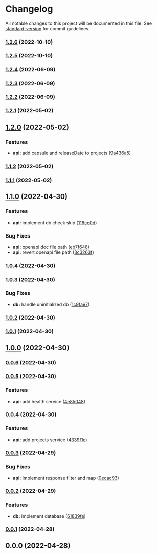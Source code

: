 # Changelog

All notable changes to this project will be documented in this file. See [standard-version](https://github.com/conventional-changelog/standard-version) for commit guidelines.

### [1.2.6](https://github.com/moonlitworks/api/compare/v1.2.5...v1.2.6) (2022-10-10)

### [1.2.5](https://github.com/moonlitworks/api/compare/v1.2.4...v1.2.5) (2022-10-10)

### [1.2.4](https://github.com/moonlitworks/api/compare/v1.2.3...v1.2.4) (2022-06-09)

### [1.2.3](https://github.com/moonlitworks/api/compare/v1.2.2...v1.2.3) (2022-06-09)

### [1.2.2](https://github.com/moonlitworks/api/compare/v1.2.1...v1.2.2) (2022-06-09)

### [1.2.1](https://github.com/moonlitworks/api/compare/v1.2.0...v1.2.1) (2022-05-02)

## [1.2.0](https://github.com/moonlitworks/api/compare/v1.1.2...v1.2.0) (2022-05-02)


### Features

* **api:** add capsule and releaseDate to projects ([9a436a5](https://github.com/moonlitworks/api/commit/9a436a51daf40a8c266ba2c698080011ddcd8e34))

### [1.1.2](https://github.com/moonlitworks/api/compare/v1.1.1...v1.1.2) (2022-05-02)

### [1.1.1](https://github.com/moonlitworks/api/compare/v1.1.0...v1.1.1) (2022-05-02)

## [1.1.0](https://github.com/moonlitworks/api/compare/v1.0.4...v1.1.0) (2022-04-30)


### Features

* **api:** implement db check skip ([116ce0d](https://github.com/moonlitworks/api/commit/116ce0d073cef5fb2a7f77687d8e9bb12d3b7f56))


### Bug Fixes

* **api:** openapi doc file path ([eb7f648](https://github.com/moonlitworks/api/commit/eb7f64894d39dc42a39d3f38ce711eda3837f293))
* **api:** revert openapi file path ([3c3263f](https://github.com/moonlitworks/api/commit/3c3263fe3f205c19e214d9e895f0ccc78e105f73))

### [1.0.4](https://github.com/moonlitworks/api/compare/v1.0.3...v1.0.4) (2022-04-30)

### [1.0.3](https://github.com/moonlitworks/api/compare/v1.0.2...v1.0.3) (2022-04-30)


### Bug Fixes

* **db:** handle uninitialized db ([1c9fae7](https://github.com/moonlitworks/api/commit/1c9fae7c1f7cac4f80c29fdfc05b2be4da306531))

### [1.0.2](https://github.com/moonlitworks/api/compare/v1.0.1...v1.0.2) (2022-04-30)

### [1.0.1](https://github.com/moonlitworks/api/compare/v1.0.0...v1.0.1) (2022-04-30)

## [1.0.0](https://github.com/moonlitworks/api/compare/v0.0.6...v1.0.0) (2022-04-30)

### [0.0.6](https://github.com/moonlitworks/api/compare/v0.0.5...v0.0.6) (2022-04-30)

### [0.0.5](https://github.com/moonlitworks/api/compare/v0.0.4...v0.0.5) (2022-04-30)


### Features

* **api:** add health service ([4e85048](https://github.com/moonlitworks/api/commit/4e85048c3502c6583889b9908226a935dd714626))

### [0.0.4](https://github.com/moonlitworks/api/compare/v0.0.3...v0.0.4) (2022-04-30)


### Features

* **api:** add projects service ([4339f1e](https://github.com/moonlitworks/api/commit/4339f1e174e57b7027125d2977e4d57b8886cc77))

### [0.0.3](https://github.com/moonlitworks/api/compare/v0.0.2...v0.0.3) (2022-04-29)


### Bug Fixes

* **api:** implement response filter and map ([0ecac93](https://github.com/moonlitworks/api/commit/0ecac9328f4933e524009d9f0bb32ee99af077bd))

### [0.0.2](https://github.com/moonlitworks/api/compare/v0.0.1...v0.0.2) (2022-04-29)


### Features

* **db:** implement database ([61839fe](https://github.com/moonlitworks/api/commit/61839fe20c958b8cab6668ac1f51f896548312a1))

### [0.0.1](https://github.com/moonlitworks/api/compare/v0.0.0...v0.0.1) (2022-04-28)

## 0.0.0 (2022-04-28)
